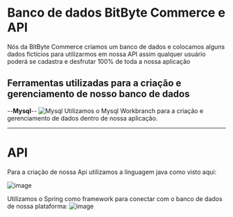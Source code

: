 # Banco de dados BitByte Commerce e API
Nós da BitByte Commerce criamos um banco de dados e colocamos alguns dados fictícios para utilizarmos em nossa API assim qualquer usuário poderá se cadastra e desfrutar 100% de toda a nossa aplicação 
## Ferramentas utilizadas para a criação e gerenciamento de nosso banco de dados  
--**Mysql**--
![Mysql](https://github.com/user-attachments/assets/1b448832-ec9a-4aa8-b868-1c79296f6312)
Utilizamos o Mysql Workbranch para a criação e gerenciamento de dados dentro de nossa aplicação.
<hr>

# API 
Para a criação de nossa Api utilizamos a linguagem java como visto aqui:

![image](https://github.com/user-attachments/assets/48bc87e3-29ba-4f3e-8472-3566a903eb90)


Utilizamos o Spring como framework para conectar com  o banco de dados de nossa plataforma:
![image](https://github.com/user-attachments/assets/101503c7-e0eb-43be-ba27-b698958dc8f6)
 
